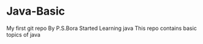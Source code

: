 # Java-Basic
My first git repo
By P.S.Bora
Started Learning java
This repo contains basic topics of java 

